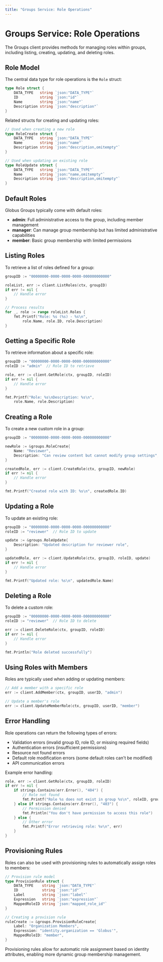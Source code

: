 ```yaml
---
title: "Groups Service: Role Operations"
---
```

# Groups Service: Role Operations

<!-- SPDX-License-Identifier: Apache-2.0 -->
<!-- SPDX-FileCopyrightText: 2025 Scott Friedman and Project Contributors -->

The Groups client provides methods for managing roles within groups, including listing, creating, updating, and deleting roles.

## Role Model

The central data type for role operations is the `Role` struct:

```go
type Role struct {
    DATA_TYPE   string `json:"DATA_TYPE"`
    ID          string `json:"id"`
    Name        string `json:"name"`
    Description string `json:"description"`
}
```

Related structs for creating and updating roles:

```go
// Used when creating a new role
type RoleCreate struct {
    DATA_TYPE   string `json:"DATA_TYPE"`
    Name        string `json:"name"`
    Description string `json:"description,omitempty"`
}

// Used when updating an existing role
type RoleUpdate struct {
    DATA_TYPE   string `json:"DATA_TYPE"`
    Name        string `json:"name,omitempty"`
    Description string `json:"description,omitempty"`
}
```

## Default Roles

Globus Groups typically come with default roles:

- **admin**: Full administrative access to the group, including member management
- **manager**: Can manage group membership but has limited administrative capabilities
- **member**: Basic group membership with limited permissions

## Listing Roles

To retrieve a list of roles defined for a group:

```go
groupID := "00000000-0000-0000-0000-000000000000"

roleList, err := client.ListRoles(ctx, groupID)
if err != nil {
    // Handle error
}

// Process results
for _, role := range roleList.Roles {
    fmt.Printf("Role: %s (%s) - %s\n", 
        role.Name, role.ID, role.Description)
}
```

## Getting a Specific Role

To retrieve information about a specific role:

```go
groupID := "00000000-0000-0000-0000-000000000000"
roleID := "admin"  // Role ID to retrieve

role, err := client.GetRole(ctx, groupID, roleID)
if err != nil {
    // Handle error
}

fmt.Printf("Role: %s\nDescription: %s\n", 
    role.Name, role.Description)
```

## Creating a Role

To create a new custom role in a group:

```go
groupID := "00000000-0000-0000-0000-000000000000"

newRole := &groups.RoleCreate{
    Name: "Reviewer",
    Description: "Can review content but cannot modify group settings",
}

createdRole, err := client.CreateRole(ctx, groupID, newRole)
if err != nil {
    // Handle error
}

fmt.Printf("Created role with ID: %s\n", createdRole.ID)
```

## Updating a Role

To update an existing role:

```go
groupID := "00000000-0000-0000-0000-000000000000"
roleID := "reviewer"  // Role ID to update

update := &groups.RoleUpdate{
    Description: "Updated description for reviewer role",
}

updatedRole, err := client.UpdateRole(ctx, groupID, roleID, update)
if err != nil {
    // Handle error
}

fmt.Printf("Updated role: %s\n", updatedRole.Name)
```

## Deleting a Role

To delete a custom role:

```go
groupID := "00000000-0000-0000-0000-000000000000"
roleID := "reviewer"  // Role ID to delete

err := client.DeleteRole(ctx, groupID, roleID)
if err != nil {
    // Handle error
}

fmt.Println("Role deleted successfully")
```

## Using Roles with Members

Roles are typically used when adding or updating members:

```go
// Add a member with a specific role
err := client.AddMember(ctx, groupID, userID, "admin")

// Update a member's role
err := client.UpdateMemberRole(ctx, groupID, userID, "member")
```

## Error Handling

Role operations can return the following types of errors:

- Validation errors (invalid group ID, role ID, or missing required fields)
- Authentication errors (insufficient permissions)
- Resource not found errors
- Default role modification errors (some default roles can't be modified)
- API communication errors

Example error handling:

```go
role, err := client.GetRole(ctx, groupID, roleID)
if err != nil {
    if strings.Contains(err.Error(), "404") {
        // Role not found
        fmt.Printf("Role %s does not exist in group %s\n", roleID, groupID)
    } else if strings.Contains(err.Error(), "403") {
        // Permission denied
        fmt.Println("You don't have permission to access this role")
    } else {
        // Other error
        fmt.Printf("Error retrieving role: %v\n", err)
    }
}
```

## Provisioning Rules

Roles can also be used with provisioning rules to automatically assign roles to members:

```go
// Provision rule model
type ProvisionRule struct {
    DATA_TYPE    string `json:"DATA_TYPE"`
    ID           string `json:"id"`
    Label        string `json:"label"`
    Expression   string `json:"expression"`
    MappedRoleID string `json:"mapped_role_id"`
}

// Creating a provision rule
ruleCreate := &groups.ProvisionRuleCreate{
    Label: "Organization Members",
    Expression: "identity.organization == 'Globus'",
    MappedRoleID: "member",
}
```

Provisioning rules allow for automatic role assignment based on identity attributes, enabling more dynamic group membership management.